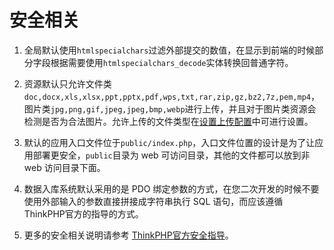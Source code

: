 # 安全相关

1. 全局默认使用`htmlspecialchars`过滤外部提交的数值，在显示到前端的时候部分字段根据需要使用`htmlspecialchars_decode`实体转换回普通字符。

2. 资源默认只允许文件类`doc,docx,xls,xlsx,ppt,pptx,pdf,wps,txt,rar,zip,gz,bz2,7z,pem,mp4`，图片类`jpg,png,gif,jpeg,jpeg,bmp,webp`进行上传，并且对于图片类资源会检测是否为合法图片。允许上传的文件类型在[设置上传配置](https://doc.careyshop.cn/docs/admin_api/a-21523337604 "设置上传配置")中可进行设置。

3. 默认的应用入口文件位于`public/index.php`，入口文件位置的设计是为了让应用部署更安全，`public`目录为 web 可访问目录，其他的文件都可以放到非 web 访问目录下面。

4. 数据入库系统默认采用的是 PDO 绑定参数的方式，在您二次开发的时候不要使用外部输入的参数直接拼接成字符串执行 SQL 语句，而应该遵循 ThinkPHP官方的指导的方式。

5. 更多的安全相关说明请参考 [ThinkPHP官方安全指导](https://www.kancloud.cn/manual/thinkphp5/268461 "ThinkPHP官方安全指导")。